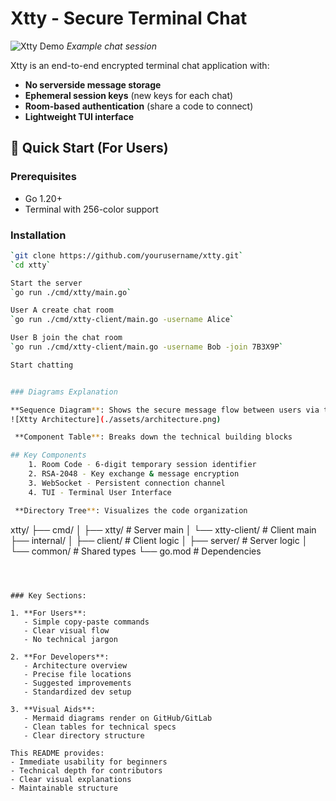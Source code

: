 # Xtty - Secure Terminal Chat

![Xtty Demo](demo.gif) _Example chat session_

Xtty is an end-to-end encrypted terminal chat application with:

- **No serverside message storage**
- **Ephemeral session keys** (new keys for each chat)
- **Room-based authentication** (share a code to connect)
- **Lightweight TUI interface**

## 🚀 Quick Start (For Users)

### Prerequisites

- Go 1.20+
- Terminal with 256-color support

### Installation

```bash
`git clone https://github.com/yourusername/xtty.git`
`cd xtty`

Start the server
`go run ./cmd/xtty/main.go`

User A create chat room
`go run ./cmd/xtty-client/main.go -username Alice`

User B join the chat room
`go run ./cmd/xtty-client/main.go -username Bob -join 7B3X9P`

Start chatting


### Diagrams Explanation

**Sequence Diagram**: Shows the secure message flow between users via the server
![Xtty Architecture](./assets/architecture.png)

 **Component Table**: Breaks down the technical building blocks

## Key Components
    1. Room Code - 6-digit temporary session identifier
    2. RSA-2048 - Key exchange & message encryption
    3. WebSocket - Persistent connection channel
    4. TUI - Terminal User Interface

 **Directory Tree**: Visualizes the code organization

```

xtty/
├── cmd/
│ ├── xtty/ # Server main
│ └── xtty-client/ # Client main
├── internal/
│ ├── client/ # Client logic
│ ├── server/ # Server logic
│ └── common/ # Shared types
└── go.mod # Dependencies

```



### Key Sections:

1. **For Users**:
   - Simple copy-paste commands
   - Clear visual flow
   - No technical jargon

2. **For Developers**:
   - Architecture overview
   - Precise file locations
   - Suggested improvements
   - Standardized dev setup

3. **Visual Aids**:
   - Mermaid diagrams render on GitHub/GitLab
   - Clean tables for technical specs
   - Clear directory structure

This README provides:
- Immediate usability for beginners
- Technical depth for contributors
- Clear visual explanations
- Maintainable structure
```
